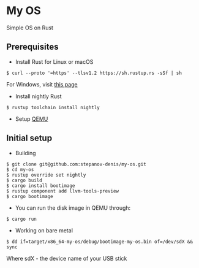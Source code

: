 # My OS
Simple OS on Rust
## Prerequisites
* Install Rust for Linux or macOS
```
$ curl --proto '=https' --tlsv1.2 https://sh.rustup.rs -sSf | sh
```
For Windows, visit [this page](https://www.rust-lang.org/tools/install)
* Install nightly Rust
```
$ rustup toolchain install nightly
```
* Setup [QEMU](https://www.qemu.org/download/)
## Initial setup
* Building
```
$ git clone git@github.com:stepanov-denis/my-os.git
$ cd my-os
$ rustup override set nightly
$ cargo build
$ cargo install bootimage
$ rustup component add llvm-tools-preview
$ cargo bootimage
```
* You can run the disk image in QEMU through:
```
$ cargo run
```
* Working on bare metal
```
$ dd if=target/x86_64-my-os/debug/bootimage-my-os.bin of=/dev/sdX && sync
```
Where sdX - the device name of your USB stick